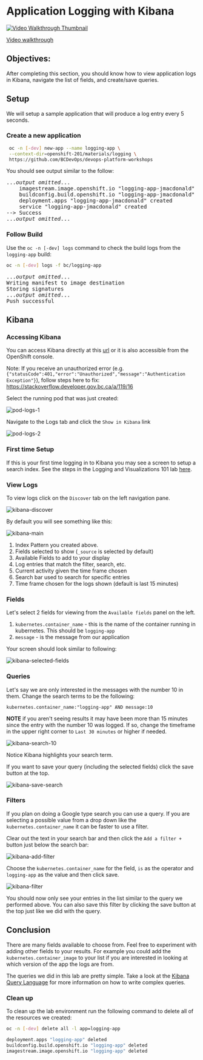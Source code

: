 # Application Logging with Kibana

[![Video Walkthrough Thumbnail](././images/resource-mgmt/logging-with-kibana.png)](https://youtu.be/VnpelRzTjOw)

[Video walkthrough](https://youtu.be/VnpelRzTjOw)

## Objectives:

After completing this section, you should know how to view application logs in Kibana, navigate the list of fields, and create/save queries.

## Setup
We will setup a sample application that will produce a log entry every 5 seconds.

### Create a new application 
```bash
 oc -n [-dev] new-app --name logging-app \
 --context-dir=openshift-201/materials/logging \
 https://github.com/BCDevOps/devops-platform-workshops

```

You should see output similar to the follow:
<pre>
...<em>output omitted</em>...
    imagestream.image.openshift.io "logging-app-jmacdonald" created
    buildconfig.build.openshift.io "logging-app-jmacdonald" created
    deployment.apps "logging-app-jmacdonald" created
    service "logging-app-jmacdonald" created
--> Success
...<em>output omitted</em>...
</pre>


### Follow Build
Use the `oc -n [-dev] logs` command to check the build logs from the `logging-app` build:
```bash
oc -n [-dev] logs -f bc/logging-app
```
<pre>
...<em>output omitted</em>...
Writing manifest to image destination
Storing signatures
...<em>output omitted</em>...
Push successful
</pre>

## Kibana

### Accessing Kibana
You can access Kibana directly at this [url](https://kibana-openshift-logging.apps.silver.devops.gov.bc.ca/) or it is also accessible from the OpenShift console.

Note: If you receive an unauthorized error (e.g. `{"statusCode":401,"error":"Unauthorized","message":"Authentication Exception"}`), follow steps here to fix: https://stackoverflow.developer.gov.bc.ca/a/119/16

Select the running pod that was just created:

![pod-logs-1](images/logging/pod-logs-01.png)

Navigate to the Logs tab and click the `Show in Kibana` link

![pod-logs-2](images/logging/pod-logs-02.png)

### First time Setup
If this is your first time logging in to Kibana you may see a screen to setup a search index.  See the steps in the Logging and Visualizations 101 lab [here](https://github.com/BCDevOps/devops-platform-workshops/blob/master/101-lab/content/12_logging_and_visualizations.md#logging-and-visualizations).


### View Logs
To view logs click on the `Discover` tab on the left navigation pane.

![kibana-discover](images/logging/kibana-discover.png)

By default you will see something like this:

![kibana-main](images/logging/kibana-main.png)

1. Index Pattern you created above.
2. Fields selected to show (`_source` is selected by default)
3. Available Fields to add to your display
4. Log entries that match the filter, search, etc.
5. Current activity given the time frame chosen
6. Search bar used to search for specific entries
7. Time frame chosen for the logs shown (default is last 15 minutes)

### Fields
Let's select 2 fields for viewing from the `Available fields` panel on the left.

1. `kubernetes.container_name` - this is the name of the container running in kubernetes.  This should be `logging-app`
2. `message` - is the message from our application

Your screen should look similar to following:

![kibana-selected-fields](images/logging/kibana-selected-fields.png)

### Queries

Let's say we are only interested in the messages with the number 10 in them.  Change the search terms to be the following:
```
kubernetes.container_name:"logging-app" AND message:10
```
__NOTE__ if you aren't seeing results it may have been more than 15 minutes since the entry with the number 10 was logged.  If so, change the timeframe in the upper right corner to `Last 30 minutes` or higher if needed.

![kibana-search-10](images/logging/kibana-search-10.png)

Notice Kibana highlights your search term.

If you want to save your query (including the selected fields) click the save button at the top.

![kibana-save-search](images/logging/kibana-save-search.png)

### Filters
If you plan on doing a Google type search you can use a query.  If you are selecting a possible value from a drop down like the `kubernetes.container_name` it can be faster to use a filter.

Clear out the text in your search bar and then click the `Add a filter +` button just below the search bar:

![kibana-add-filter](images/logging/kibana-add-filter.png)

Choose the `kubernetes.container_name` for the field, `is` as the operator and `logging-app` as the value and then click save.

![kibana-filter](images/logging/kibana-filter.png)

You should now only see your entries in the list similar to the query we performed above.  You can also save this filter by clicking the save button at the top just like we did with the query.

## Conclusion
There are many fields available to choose from.  Feel free to experiment with adding other fields to your results.  For example you could add the `kubernetes.container_image` to your list if you are interested in looking at which version of the app the logs are from.

The queries we did in this lab are pretty simple.  Take a look at the [Kibana Query Language](https://www.elastic.co/guide/en/kibana/current/kuery-query.html) for more information on how to write complex queries.

### Clean up
To clean up the lab environment run the following command to delete all of the resources we created:
```bash
oc -n [-dev] delete all -l app=logging-app

deployment.apps "logging-app" deleted
buildconfig.build.openshift.io "logging-app" deleted
imagestream.image.openshift.io "logging-app" deleted
```

